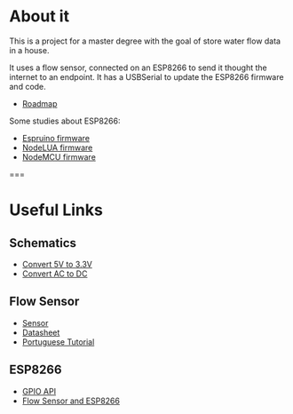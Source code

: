 # About it

This is a project for a master degree with the goal of store water flow data in a house.

It uses a flow sensor, connected on an ESP8266 to send it thought the internet to an endpoint.
It has a USBSerial to update the ESP8266 firmware and code.

* [Roadmap](blob/master/docs/Roadmap.md)

Some studies about ESP8266:

* [Espruino firmware](master/docs/Espruino.md)
* [NodeLUA firmware](master/docs/Nodelua.md)
* [NodeMCU firmware](master/docs/Nodemcu.md)

===
# Useful Links

## Schematics
* [Convert 5V to 3.3V](http://kb.kaminskiengineering.com/node/171)
* [Convert AC to DC](http://www.elprocus.com/steps-to-convert-the-230v-ac-to-5v-dc/)

## Flow Sensor
* [Sensor](http://www.seeedstudio.com/wiki/G1'1/4_Water_Flow_sensor)
* [Datasheet](http://www.seeedstudio.com/depot/datasheet/water%20flow%20sensor%20datasheet.pdf)
* [Portuguese Tutorial](http://labdegaragem.com/profiles/blogs/tutorial-como-utilizar-o-sensor-de-fluxo-de-agua)

## ESP8266
* [GPIO API](http://esp8266.co.uk/tutorials/introduction-to-the-gpio-api/)
* [Flow Sensor and ESP8266](http://www.esp8266.com/viewtopic.php?f=18&t=5624)